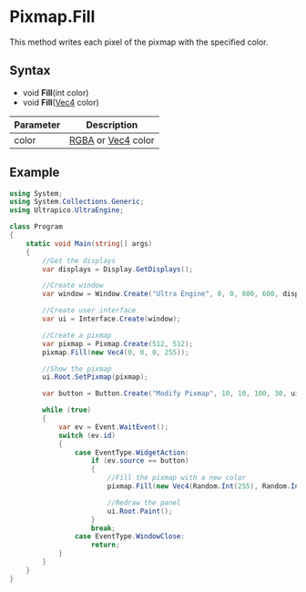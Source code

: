 # Pixmap.Fill

This method writes each pixel of the pixmap with the specified color.

## Syntax

- void **Fill**(int color)
- void **Fill**([Vec4](Vec4.md) color)

| Parameter | Description |
|---|---|
| color | [RGBA](Rgba.md) or [Vec4](Vec4) color |

## Example

```csharp
using System;
using System.Collections.Generic;
using Ultrapico.UltraEngine;

class Program
{
    static void Main(string[] args)
    {
        //Get the displays
        var displays = Display.GetDisplays();

        //Create window
        var window = Window.Create("Ultra Engine", 0, 0, 800, 600, displays[0]);

        //Create user interface
        var ui = Interface.Create(window);

        //Create a pixmap
        var pixmap = Pixmap.Create(512, 512);
        pixmap.Fill(new Vec4(0, 0, 0, 255));

        //Show the pixmap
        ui.Root.SetPixmap(pixmap);

        var button = Button.Create("Modify Pixmap", 10, 10, 100, 30, ui.Root);

        while (true)
        {
            var ev = Event.WaitEvent();
            switch (ev.id)
            {
                case EventType.WidgetAction:
                    if (ev.source == button)
                    {
                        //Fill the pixmap with a new color
                        pixmap.Fill(new Vec4(Random.Int(255), Random.Int(255), Random.Int(255), 255));

                        //Redraw the panel
                        ui.Root.Paint();
                    }
                    break;
                case EventType.WindowClose:
                    return;
            }
        }
    }
}
```
